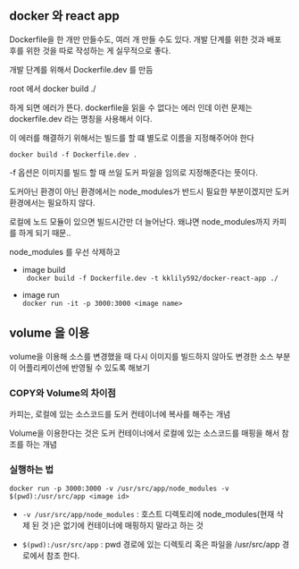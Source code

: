 ## docker 와 react app


Dockerfile을 한 개만 만들수도, 여러 개 만들 수도 있다.
개발 단계를 위한 것과 배포 후를 위한 것을 따로 작성하는 게 실무적으로 좋다.

개발 단계를 위해서 Dockerfile.dev 를 만듬

root 에서 docker build ./

하게 되면 에러가 뜬다. dockerfile을 읽을 수 없다는 에러 인데 이런 문제는 dockerfile.dev
라는 명칭을 사용해서 이다. 

이 에러를 해결하기 위해서는 빌드를 할 떄 별도로 이름을 지정해주어야 한다

`docker build -f Dockerfile.dev .`

-f 옵션은 이미지를 빌드 할 때 쓰일 도커 파일을 임의로 지정해준다는 뜻이다. 

도커아닌 환경이 아닌 환경에서는 node_modules가 반드시 필요한 부분이겠지만 
도커 환경에서는 필요하지 않다. 

로컬에 노드 모듈이 있으면 빌드시간만 더 늘어난다. 왜냐면 node_modules까지 카피를 하게 되기 때문..

node_modules 를 우선 삭제하고 

- image build    
` docker build -f Dockerfile.dev -t kklily592/docker-react-app ./`


- image run    
`docker run -it -p 3000:3000 <image name>`


## volume 을 이용

volume을 이용해 소스를 변경했을 때 다시 이미지를 빌드하지 않아도 변경한 소스 부분이 어플리케이션에 반영될 수 있도록 해보기

### COPY와 Volume의 차이점 

카피는, 로컬에 있는 소스코드를 도커 컨테이너에 복사를 해주는 개념

Volume을 이용한다는 것은 도커 컨테이너에서 로컬에 있는 소스코드를 매핑을 해서 참조를 하는 개념

### 실행하는 법

`docker run -p 3000:3000 -v /usr/src/app/node_modules -v $(pwd):/usr/src/app <image id>`

- `-v /usr/src/app/node_modules`
: 호스트 디렉토리에 node_modules(현재 삭제 된 것 )은 없기에 컨테이너에 매핑하지 말라고 하는 것

- `$(pwd):/usr/src/app`
: pwd 경로에 있는 디렉토리 혹은 파일을 /usr/src/app 경로에서 참조 한다. 




